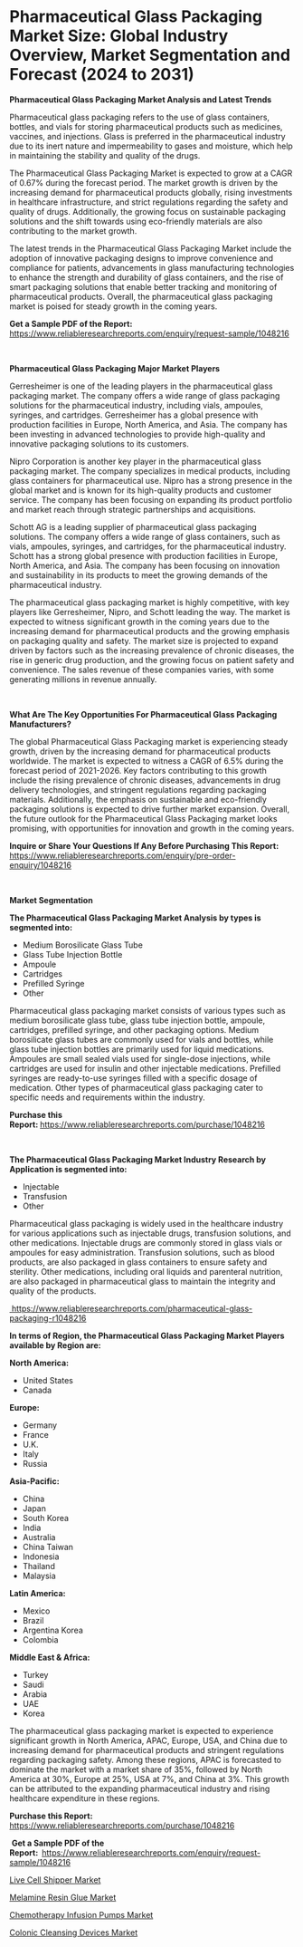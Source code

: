 <p><h1>Pharmaceutical Glass Packaging Market Size: Global Industry Overview, Market Segmentation and Forecast (2024 to 2031)</h1></p><p><strong>Pharmaceutical Glass Packaging Market Analysis and Latest Trends</strong></p>
<p><p>Pharmaceutical glass packaging refers to the use of glass containers, bottles, and vials for storing pharmaceutical products such as medicines, vaccines, and injections. Glass is preferred in the pharmaceutical industry due to its inert nature and impermeability to gases and moisture, which help in maintaining the stability and quality of the drugs.</p><p>The Pharmaceutical Glass Packaging Market is expected to grow at a CAGR of 0.67% during the forecast period. The market growth is driven by the increasing demand for pharmaceutical products globally, rising investments in healthcare infrastructure, and strict regulations regarding the safety and quality of drugs. Additionally, the growing focus on sustainable packaging solutions and the shift towards using eco-friendly materials are also contributing to the market growth.</p><p>The latest trends in the Pharmaceutical Glass Packaging Market include the adoption of innovative packaging designs to improve convenience and compliance for patients, advancements in glass manufacturing technologies to enhance the strength and durability of glass containers, and the rise of smart packaging solutions that enable better tracking and monitoring of pharmaceutical products. Overall, the pharmaceutical glass packaging market is poised for steady growth in the coming years.</p></p>
<p><strong>Get a Sample PDF of the Report:&nbsp;</strong> <a href="https://www.reliableresearchreports.com/enquiry/request-sample/1048216">https://www.reliableresearchreports.com/enquiry/request-sample/1048216</a></p>
<p>&nbsp;</p>
<p><strong>Pharmaceutical Glass Packaging Major Market Players</strong></p>
<p><p>Gerresheimer is one of the leading players in the pharmaceutical glass packaging market. The company offers a wide range of glass packaging solutions for the pharmaceutical industry, including vials, ampoules, syringes, and cartridges. Gerresheimer has a global presence with production facilities in Europe, North America, and Asia. The company has been investing in advanced technologies to provide high-quality and innovative packaging solutions to its customers.</p><p>Nipro Corporation is another key player in the pharmaceutical glass packaging market. The company specializes in medical products, including glass containers for pharmaceutical use. Nipro has a strong presence in the global market and is known for its high-quality products and customer service. The company has been focusing on expanding its product portfolio and market reach through strategic partnerships and acquisitions.</p><p>Schott AG is a leading supplier of pharmaceutical glass packaging solutions. The company offers a wide range of glass containers, such as vials, ampoules, syringes, and cartridges, for the pharmaceutical industry. Schott has a strong global presence with production facilities in Europe, North America, and Asia. The company has been focusing on innovation and sustainability in its products to meet the growing demands of the pharmaceutical industry.</p><p>The pharmaceutical glass packaging market is highly competitive, with key players like Gerresheimer, Nipro, and Schott leading the way. The market is expected to witness significant growth in the coming years due to the increasing demand for pharmaceutical products and the growing emphasis on packaging quality and safety. The market size is projected to expand driven by factors such as the increasing prevalence of chronic diseases, the rise in generic drug production, and the growing focus on patient safety and convenience. The sales revenue of these companies varies, with some generating millions in revenue annually.</p></p>
<p>&nbsp;</p>
<p><strong>What Are The Key Opportunities For Pharmaceutical Glass Packaging Manufacturers?</strong></p>
<p><p>The global Pharmaceutical Glass Packaging market is experiencing steady growth, driven by the increasing demand for pharmaceutical products worldwide. The market is expected to witness a CAGR of 6.5% during the forecast period of 2021-2026. Key factors contributing to this growth include the rising prevalence of chronic diseases, advancements in drug delivery technologies, and stringent regulations regarding packaging materials. Additionally, the emphasis on sustainable and eco-friendly packaging solutions is expected to drive further market expansion. Overall, the future outlook for the Pharmaceutical Glass Packaging market looks promising, with opportunities for innovation and growth in the coming years.</p></p>
<p><strong>Inquire or Share Your Questions If Any Before Purchasing This Report:</strong> <a href="https://www.reliableresearchreports.com/enquiry/pre-order-enquiry/1048216">https://www.reliableresearchreports.com/enquiry/pre-order-enquiry/1048216</a></p>
<p>&nbsp;</p>
<p><strong>Market Segmentation</strong></p>
<p><strong>The Pharmaceutical Glass Packaging Market Analysis by types is segmented into:</strong></p>
<p><ul><li>Medium Borosilicate Glass Tube</li><li>Glass Tube Injection Bottle</li><li>Ampoule</li><li>Cartridges</li><li>Prefilled Syringe</li><li>Other</li></ul></p>
<p><p>Pharmaceutical glass packaging market consists of various types such as medium borosilicate glass tube, glass tube injection bottle, ampoule, cartridges, prefilled syringe, and other packaging options. Medium borosilicate glass tubes are commonly used for vials and bottles, while glass tube injection bottles are primarily used for liquid medications. Ampoules are small sealed vials used for single-dose injections, while cartridges are used for insulin and other injectable medications. Prefilled syringes are ready-to-use syringes filled with a specific dosage of medication. Other types of pharmaceutical glass packaging cater to specific needs and requirements within the industry.</p></p>
<p><strong>Purchase this Report:&nbsp;</strong><a href="https://www.reliableresearchreports.com/purchase/1048216">https://www.reliableresearchreports.com/purchase/1048216</a></p>
<p>&nbsp;</p>
<p><strong>The Pharmaceutical Glass Packaging Market Industry Research by Application is segmented into:</strong></p>
<p><ul><li>Injectable</li><li>Transfusion</li><li>Other</li></ul></p>
<p><p>Pharmaceutical glass packaging is widely used in the healthcare industry for various applications such as injectable drugs, transfusion solutions, and other medications. Injectable drugs are commonly stored in glass vials or ampoules for easy administration. Transfusion solutions, such as blood products, are also packaged in glass containers to ensure safety and sterility. Other medications, including oral liquids and parenteral nutrition, are also packaged in pharmaceutical glass to maintain the integrity and quality of the products.</p></p>
<p><a href="https://www.reliableresearchreports.com/pharmaceutical-glass-packaging-r1048216">&nbsp;https://www.reliableresearchreports.com/pharmaceutical-glass-packaging-r1048216</a></p>
<p><strong>In terms of Region, the Pharmaceutical Glass Packaging Market Players available by Region are:</strong></p>
<p>
    <p> <strong> North America: </strong>
        <ul>
            <li>United States</li>
            <li>Canada</li>
        </ul>
        </p> 
    <p> <strong> Europe: </strong>
        <ul>
            <li>Germany</li>
            <li>France</li>
            <li>U.K.</li>
            <li>Italy</li>
            <li>Russia</li>
        </ul>
        </p> 
    <p> <strong> Asia-Pacific: </strong>
        <ul>
            <li>China</li>
            <li>Japan</li>
            <li>South Korea</li>
            <li>India</li>
            <li>Australia</li>
            <li>China Taiwan</li>
            <li>Indonesia</li>
            <li>Thailand</li>
            <li>Malaysia</li>
        </ul>
        </p> 
    <p> <strong> Latin America: </strong>
        <ul>
            <li>Mexico</li>
            <li>Brazil</li>
            <li>Argentina Korea</li>
            <li>Colombia</li>
        </ul>
        </p> 
    <p> <strong> Middle East & Africa: </strong>
        <ul>
            <li>Turkey</li>
            <li>Saudi</li>
            <li>Arabia</li>
            <li>UAE</li>
            <li>Korea</li>
        </ul>
    </p>
    </p>
<p><p>The pharmaceutical glass packaging market is expected to experience significant growth in North America, APAC, Europe, USA, and China due to increasing demand for pharmaceutical products and stringent regulations regarding packaging safety. Among these regions, APAC is forecasted to dominate the market with a market share of 35%, followed by North America at 30%, Europe at 25%, USA at 7%, and China at 3%. This growth can be attributed to the expanding pharmaceutical industry and rising healthcare expenditure in these regions.</p></p>
<p><strong>Purchase this Report: </strong><a href="https://www.reliableresearchreports.com/purchase/1048216">https://www.reliableresearchreports.com/purchase/1048216</a></p>
<p>&nbsp;<strong>Get a Sample PDF of the Report:&nbsp;&nbsp;</strong><a href="https://www.reliableresearchreports.com/enquiry/request-sample/1048216">https://www.reliableresearchreports.com/enquiry/request-sample/1048216</a></p>
<p><strong></strong></p>
<p><p><a href="https://www.linkedin.com/pulse/live-cell-shipper-market-size-cagr-trends-2024-2030-inquistive-gwzje?trackingId=tDuDGlNlab9IQdClWRwbWg%3D%3D">Live Cell Shipper Market</a></p><p><a href="https://issuu.com/reportprime-2/docs/melamine-resin-glue-market-size-2030.pptx">Melamine Resin Glue Market</a></p><p><a href="https://github.com/mabutironaldo/Market-Research-Report-List-4/blob/main/chemotherapy-infusion-pumps-market.md">Chemotherapy Infusion Pumps Market</a></p><p><a href="https://www.linkedin.com/pulse/colonic-cleansing-devices-market-report-reveals-latest-trends-ecice?trackingId=UldU22IAA8fIAeZhmfdDoA%3D%3D">Colonic Cleansing Devices Market</a></p></p>